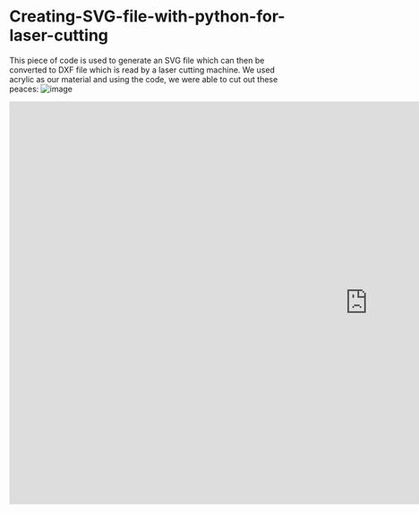 # Creating-SVG-file-with-python-for-laser-cutting
This piece of code is used to generate an SVG file which can then be converted to DXF file which is read by a laser cutting machine.
We used acrylic as our material and using the code, we were able to cut out these peaces:
![image](https://user-images.githubusercontent.com/69972019/158946812-15d68fe9-e89d-4478-8cc8-4dfab0f30324.png)
<iframe width="1280" height="720" src="https://www.youtube.com/embed/MrEqTbyOvs0" title="YouTube video player" frameborder="0" allow="accelerometer; autoplay; clipboard-write; encrypted-media; gyroscope; picture-in-picture" allowfullscreen></iframe>
